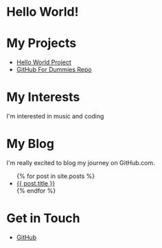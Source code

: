 # Hello World!

# My Projects
<ul>
<li><a href="https://finedjentleman.github.io/Helloworld/">Hello
World Project</a></li>
<li><a href="https://github.com/thewecanzone/
GitHubForDummiesReaders">GitHub For Dummies Repo</a></li>
</ul>

# My Interests
I'm interested in music and coding
# My Blog
I'm really excited to blog my journey on GitHub.com.

<ul>
{% for post in site.posts %}
<li>
<a href="{{ post.url }}">{{ post.title }}</a>
</li>
{% endfor %}
</ul>

# Get in Touch
<ul>
<li><a href="https://github.com/{{ site.github_username
}}">GitHub</a></li>
</ul>
